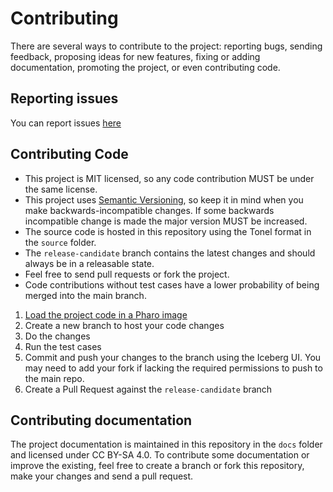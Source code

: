 # Contributing

There are several ways to contribute to the project: reporting bugs, sending
feedback, proposing ideas for new features, fixing or adding documentation,
promoting the project, or even contributing code.

## Reporting issues

You can report issues [here](https://github.com/pharo-ai/Open-AI/issues/new)

## Contributing Code

- This project is MIT licensed, so any code contribution MUST be under the same license.
- This project uses [Semantic Versioning](http://semver.org/), so keep it in
  mind when you make backwards-incompatible changes. If some backwards
  incompatible change is made the major version MUST be increased.
- The source code is hosted in this repository using the Tonel format in the
  `source` folder.
- The `release-candidate` branch contains the latest changes and should always
  be in a releasable state.
- Feel free to send pull requests or fork the project.
- Code contributions without test cases have a lower probability of being merged
  into the main branch.

1. [Load the project code in a Pharo image](docs/how-to/how-to-load-in-pharo.md)
2. Create a new branch to host your code changes
3. Do the changes
4. Run the test cases
5. Commit and push your changes to the branch using the Iceberg UI. You may need
  to add your fork if lacking the required permissions to push to the main repo.
6. Create a Pull Request against the `release-candidate` branch

## Contributing documentation

The project documentation is maintained in this repository in the `docs` folder
and licensed under CC BY-SA 4.0. To contribute some documentation or improve the
existing, feel free to create a branch or fork this repository, make your
changes and send a pull request.
